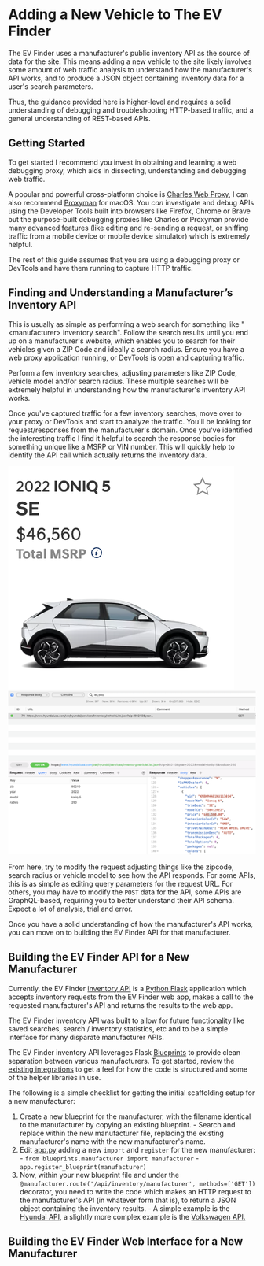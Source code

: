 # Adding a New Vehicle to The EV Finder

The EV Finder uses a manufacturer's public inventory API as the source of data for
the site. This means adding a new vehicle to the site likely involves some amount
of web traffic analysis to understand how the manufacturer's API works, and to
produce a JSON object containing inventory data for a user's search parameters.

Thus, the guidance provided here is higher-level and requires a solid
understanding of debugging and troubleshooting HTTP-based traffic, and a general
understanding of REST-based APIs.

## Getting Started

To get started I recommend you invest in obtaining and learning a web debugging
proxy, which aids in dissecting, understanding and debugging web traffic.

A popular and powerful cross-platform choice is [Charles Web Proxy](https://www.charlesproxy.com/), I can also recommend [Proxyman](https://proxyman.io/) for macOS. You _can_ investigate
and debug APIs using the Developer Tools built into browsers like Firefox,
Chrome or Brave but the purpose-built debugging proxies like Charles or Proxyman
provide many advanced features (like editing and re-sending a request, or
sniffing traffic from a mobile device or mobile device simulator) which is
extremely helpful.

The rest of this guide assumes that you are using a debugging proxy or DevTools
and have them running to capture HTTP traffic.

## Finding and Understanding a Manufacturer’s Inventory API

This is usually as simple as performing a web search for something like
"\<manufacturer\> inventory search". Follow the search results until you end up on
a manufacturer's website, which enables you to search for their vehicles given
a ZIP Code and ideally a search radius. Ensure you have a web proxy application
running, or DevTools is open and capturing traffic.

Perform a few inventory searches, adjusting parameters like ZIP Code, vehicle
model and/or search radius. These multiple searches will be extremely helpful
in understanding how the manufacturer's inventory API works.

Once you've captured traffic for a few inventory searches, move over to your proxy
or DevTools and start to analyze the traffic. You'll be looking for request/responses
from the manufacturer's domain. Once you've identified the interesting traffic
I find it helpful to search the response bodies for something unique like a MSRP
or VIN number. This will quickly help to identify the API call which actually
returns the inventory data.

![](images/dealer-website.png)
![](images/inventory-api-results.png)

From here, try to modify the request adjusting things like the zipcode, search
radius or vehicle model to see how the API responds. For some APIs, this is as
simple as editing query parameters for the request URL. For others, you may have
to modify the `POST` data for the API, some APIs are GraphQL-based, requiring you
to better understand their API schema. Expect a lot of analysis, trial and error.

Once you have a solid understanding of how the manufacturer's API works, you
can move on to building the EV Finder API for that manufacturer.

## Building the EV Finder API for a New Manufacturer

Currently, the EV Finder [inventory API](../api/) is a
[Python Flask](https://flask.palletsprojects.com/en/2.2.x/) application which
accepts inventory requests from the EV Finder web app, makes a call to the
requested manufacturer's API and returns the results to the web app.

The EV Finder inventory API was built to allow for future functionality like
saved searches, search / inventory statistics, etc and to be a simple interface
for many disparate manufacturer APIs.

The EV Finder inventory API leverages Flask [Blueprints](https://flask.palletsprojects.com/en/2.2.x/tutorial/views/?highlight=blueprints#create-a-blueprint) to provide clean
separation between various manufacturers. To get started, review the [existing
integrations](../api/src/blueprints) to get a feel for how the code is structured
and some of the helper libraries in use.

The following is a simple checklist for getting the initial scaffolding setup
for a new manufacturer:

1. Create a new blueprint for the manufacturer, with the filename identical to the
   manufacturer by copying an existing blueprint. - Search and replace within the new manufacturer file, replacing the existing
   manufacturer's name with the new manufacturer's name.
2. Edit [app.py](../api/src/app.py) adding a new `import` and `register` for the
   new manufacturer: - `from blueprints.manufacturer import manufacturer` - `app.register_blueprint(manufacturer)`
3. Now, within your new blueprint file and under the
   `@manufacturer.route('/api/inventory/manufacturer', methods=['GET'])`
   decorator, you need to write the code which makes an HTTP request to the
   manufacturer's API (in whatever form that is), to return a JSON object containing
   the inventory results. - A simple example is the [Hyundai API](../api/src/blueprints/hyundai.py),
   a slightly more complex example is the [Volkswagen API.](../api/src/blueprints/volkswagen.py)

## Building the EV Finder Web Interface for a New Manufacturer
